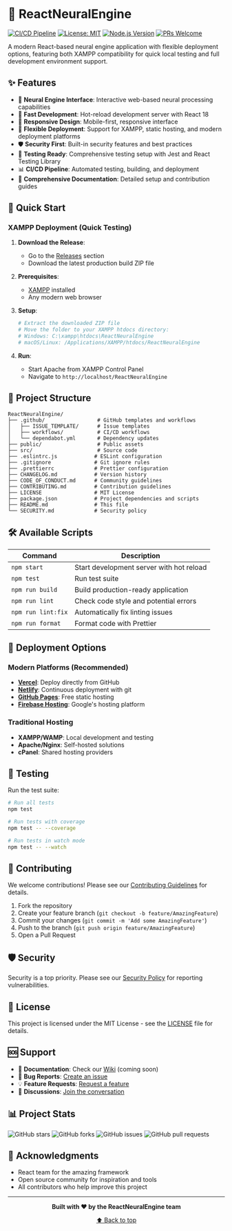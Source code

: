 # 🚀 ReactNeuralEngine

[![CI/CD Pipeline](https://github.com/skynetbee/ReactNeuralEngine/workflows/CI/CD%20Pipeline/badge.svg)](https://github.com/skynetbee/ReactNeuralEngine/actions)
[![License: MIT](https://img.shields.io/badge/License-MIT-yellow.svg)](https://opensource.org/licenses/MIT)
[![Node.js Version](https://img.shields.io/badge/node-%3E%3D14.0.0-brightgreen.svg)](https://nodejs.org/)
[![PRs Welcome](https://img.shields.io/badge/PRs-welcome-brightgreen.svg)](http://makeapullrequest.com)

A modern React-based neural engine application with flexible deployment options, featuring both XAMPP compatibility for quick local testing and full development environment support.

## ✨ Features

- 🧠 **Neural Engine Interface**: Interactive web-based neural processing capabilities
- 🚀 **Fast Development**: Hot-reload development server with React 18
- 📱 **Responsive Design**: Mobile-first, responsive interface
- 🔧 **Flexible Deployment**: Support for XAMPP, static hosting, and modern deployment platforms
- 🛡️ **Security First**: Built-in security features and best practices
- 🧪 **Testing Ready**: Comprehensive testing setup with Jest and React Testing Library
- 📊 **CI/CD Pipeline**: Automated testing, building, and deployment
- 📖 **Comprehensive Documentation**: Detailed setup and contribution guides

## 🚀 Quick Start

### XAMPP Deployment (Quick Testing)

1. **Download the Release**:
   - Go to the [Releases](https://github.com/skynetbee/ReactNeuralEngine/releases/download/14June2025/devenv.zip) section
   - Download the latest production build ZIP file

2. **Prerequisites**:
   - [XAMPP](https://www.apachefriends.org/index.html) installed
   - Any modern web browser

3. **Setup**:
   ```bash
   # Extract the downloaded ZIP file
   # Move the folder to your XAMPP htdocs directory:
   # Windows: C:\xampp\htdocs\ReactNeuralEngine
   # macOS/Linux: /Applications/XAMPP/htdocs/ReactNeuralEngine
   ```

4. **Run**:
   - Start Apache from XAMPP Control Panel
   - Navigate to `http://localhost/ReactNeuralEngine`

## 📁 Project Structure

```
ReactNeuralEngine/
├── .github/                 # GitHub templates and workflows
│   ├── ISSUE_TEMPLATE/      # Issue templates
│   ├── workflows/           # CI/CD workflows
│   └── dependabot.yml       # Dependency updates
├── public/                  # Public assets
├── src/                     # Source code
├── .eslintrc.js            # ESLint configuration
├── .gitignore              # Git ignore rules
├── .prettierrc             # Prettier configuration
├── CHANGELOG.md            # Version history
├── CODE_OF_CONDUCT.md      # Community guidelines
├── CONTRIBUTING.md         # Contribution guidelines
├── LICENSE                 # MIT License
├── package.json            # Project dependencies and scripts
├── README.md               # This file
└── SECURITY.md             # Security policy
```

## 🛠 Available Scripts

| Command | Description |
|---------|-------------|
| `npm start` | Start development server with hot reload |
| `npm test` | Run test suite |
| `npm run build` | Build production-ready application |
| `npm run lint` | Check code style and potential errors |
| `npm run lint:fix` | Automatically fix linting issues |
| `npm run format` | Format code with Prettier |

## 🚀 Deployment Options

### Modern Platforms (Recommended)

- **[Vercel](https://vercel.com)**: Deploy directly from GitHub
- **[Netlify](https://www.netlify.com)**: Continuous deployment with git
- **[GitHub Pages](https://pages.github.com)**: Free static hosting
- **[Firebase Hosting](https://firebase.google.com/docs/hosting)**: Google's hosting platform

### Traditional Hosting

- **XAMPP/WAMP**: Local development and testing
- **Apache/Nginx**: Self-hosted solutions
- **cPanel**: Shared hosting providers

## 🧪 Testing

Run the test suite:

```bash
# Run all tests
npm test

# Run tests with coverage
npm test -- --coverage

# Run tests in watch mode
npm test -- --watch
```

## 🤝 Contributing

We welcome contributions! Please see our [Contributing Guidelines](CONTRIBUTING.md) for details.

1. Fork the repository
2. Create your feature branch (`git checkout -b feature/AmazingFeature`)
3. Commit your changes (`git commit -m 'Add some AmazingFeature'`)
4. Push to the branch (`git push origin feature/AmazingFeature`)
5. Open a Pull Request

## 🛡️ Security

Security is a top priority. Please see our [Security Policy](SECURITY.md) for reporting vulnerabilities.

## 📄 License

This project is licensed under the MIT License - see the [LICENSE](LICENSE) file for details.

## 🆘 Support

- 📖 **Documentation**: Check our [Wiki](https://github.com/skynetbee/ReactNeuralEngine/wiki) (coming soon)
- 🐛 **Bug Reports**: [Create an issue](https://github.com/skynetbee/ReactNeuralEngine/issues/new?template=bug_report.md)
- 💡 **Feature Requests**: [Request a feature](https://github.com/skynetbee/ReactNeuralEngine/issues/new?template=feature_request.md)
- 💬 **Discussions**: [Join the conversation](https://github.com/skynetbee/ReactNeuralEngine/discussions)

## 📊 Project Stats

![GitHub stars](https://img.shields.io/github/stars/skynetbee/ReactNeuralEngine?style=social)
![GitHub forks](https://img.shields.io/github/forks/skynetbee/ReactNeuralEngine?style=social)
![GitHub issues](https://img.shields.io/github/issues/skynetbee/ReactNeuralEngine)
![GitHub pull requests](https://img.shields.io/github/issues-pr/skynetbee/ReactNeuralEngine)

## 🙏 Acknowledgments

- React team for the amazing framework
- Open source community for inspiration and tools
- All contributors who help improve this project

---

<div align="center">
  <p><strong>Built with ❤️ by the ReactNeuralEngine team</strong></p>
  <p><a href="#top">⬆️ Back to top</a></p>
</div>
